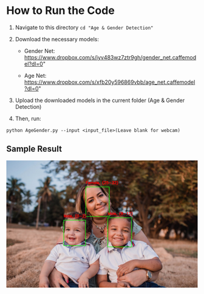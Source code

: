 # How to Run the Code

1. Navigate to this directory `cd "Age & Gender Detection"`

2. Download the necessary models:

   - Gender Net: https://www.dropbox.com/s/iyv483wz7ztr9gh/gender_net.caffemodel?dl=0"
  
   - Age Net: https://www.dropbox.com/s/xfb20y596869vbb/age_net.caffemodel?dl=0"


3. Upload the downloaded models in the current folder (Age & Gender Detection)


4. Then, run:

```
python AgeGender.py --input <input_file>(Leave blank for webcam)
```

## Sample Result

![](sample-output.jpg)


